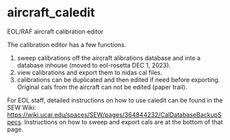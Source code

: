 # aircraft_caledit
EOL/RAF aircraft calibration editor

The calibration editor has a few functions.  
 1) sweep calibrations off the aircraft alibrations database and into a database inhouse (moved to eol-rosetta DEC 1, 2023).
 2) view calibrations and export them to nidas cal files.
 3) calibrations can be duplicated and then edited if need before exporting.  Original cals from the aircraft can not be edited (paper trail).

For EOL staff, detailed instructions on how to use caledit can be found in the SEW Wiki: https://wiki.ucar.edu/spaces/SEW/pages/364844232/CalDatabaseBackupSpecs. Instructions on how to sweep and export cals are at the bottom of that page.
